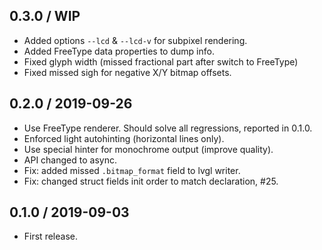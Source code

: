 0.3.0 / WIP
------------------

- Added options `--lcd` & `--lcd-v` for subpixel rendering.
- Added FreeType data properties to dump info.
- Fixed glyph width (missed fractional part after switch to FreeType)
- Fixed missed sigh for negative X/Y bitmap offsets.


0.2.0 / 2019-09-26
------------------

- Use FreeType renderer. Should solve all regressions, reported in 0.1.0.
- Enforced light autohinting (horizontal lines only).
- Use special hinter for monochrome output (improve quality).
- API changed to async.
- Fix: added missed `.bitmap_format` field to lvgl writer.
- Fix: changed struct fields init order to match declaration, #25.


0.1.0 / 2019-09-03
------------------

- First release.
